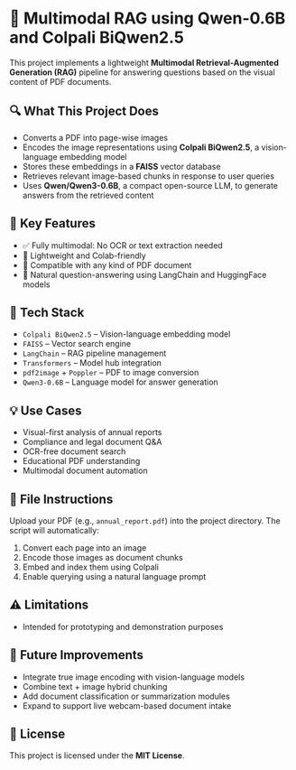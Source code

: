 # 🧠 Multimodal RAG using Qwen-0.6B and Colpali BiQwen2.5

This project implements a lightweight **Multimodal Retrieval-Augmented Generation (RAG)** pipeline for answering questions based on the visual content of PDF documents.

## 🔍 What This Project Does

- Converts a PDF into page-wise images  
- Encodes the image representations using **Colpali BiQwen2.5**, a vision-language embedding model  
- Stores these embeddings in a **FAISS** vector database  
- Retrieves relevant image-based chunks in response to user queries  
- Uses **Qwen/Qwen3-0.6B**, a compact open-source LLM, to generate answers from the retrieved content

## 📌 Key Features

- ✅ Fully multimodal: No OCR or text extraction needed  
- 🚀 Lightweight and Colab-friendly  
- 🔌 Compatible with any kind of PDF document  
- 🤖 Natural question-answering using LangChain and HuggingFace models

## 🧰 Tech Stack

- `Colpali BiQwen2.5` – Vision-language embedding model  
- `FAISS` – Vector search engine  
- `LangChain` – RAG pipeline management  
- `Transformers` – Model hub integration  
- `pdf2image` + `Poppler` – PDF to image conversion  
- `Qwen3-0.6B` – Language model for answer generation

## 💡 Use Cases

- Visual-first analysis of annual reports  
- Compliance and legal document Q&A  
- OCR-free document search  
- Educational PDF understanding  
- Multimodal document automation

## 📄 File Instructions

Upload your PDF (e.g., `annual_report.pdf`) into the project directory. The script will automatically:

1. Convert each page into an image  
2. Encode those images as document chunks  
3. Embed and index them using Colpali  
4. Enable querying using a natural language prompt

## ⚠️ Limitations

- Intended for prototyping and demonstration purposes

## 🚀 Future Improvements

- Integrate true image encoding with vision-language models  
- Combine text + image hybrid chunking  
- Add document classification or summarization modules  
- Expand to support live webcam-based document intake

## 📜 License

This project is licensed under the **MIT License**.  

